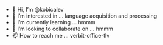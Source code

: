 - 👋 Hi, I’m @kobicalev
- 👀 I’m interested in ... language acquisition and processing
- 🌱 I’m currently learning ... hmmm
- 💞️ I’m looking to collaborate on ... hmmm
- 📫 How to reach me ... verbit-office-tlv

<!---
kobicalev/kobicalev is a ✨ special ✨ repository because its `README.md` (this file) appears on your GitHub profile.
You can click the Preview link to take a look at your changes.
--->
